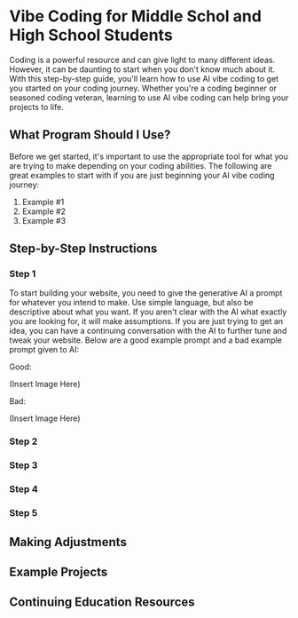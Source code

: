 # Vibe Coding for Middle Schol and High School Students

Coding is a powerful resource and can give light to many different ideas. However, it can be daunting to start when you don't know much about it. With this step-by-step guide, you'll learn how to use AI vibe coding to get you started on your coding journey. Whether you're a coding beginner or seasoned coding veteran, learning to use AI vibe coding can help bring your projects to life.

## What Program Should I Use?

Before we get started, it's important to use the appropriate tool for what you are trying to make depending on your coding abilities. The following are great examples to start with if you are just beginning your AI vibe coding journey:

1. Example #1
2. Example #2
3. Example #3

## Step-by-Step Instructions

### Step 1

To start building your website, you need to give the generative AI a prompt for whatever you intend to make. Use simple language, but also be descriptive about what you want. If you aren't clear with the AI what exactly you are looking for, it will make assumptions. If you are just trying to get an idea, you can have a continuing conversation with the AI to further tune and tweak your website. Below are a good example prompt and a bad example prompt given to AI:

Good:

(Insert Image Here)

Bad:

(Insert Image Here)

### Step 2



### Step 3



### Step 4



### Step 5



## Making Adjustments

## Example Projects

## Continuing Education Resources
